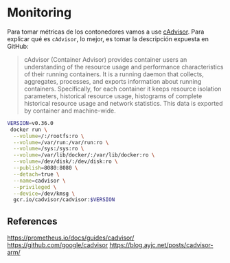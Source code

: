 # Monitoring

Para tomar métricas de los contonedores vamos a use [cAdvisor](https://github.com/google/cadvisor). Para explicar qué es `cAdvisor`, lo mejor, es tomar la descripción expuesta en GitHub:

> cAdvisor (Container Advisor) provides container users an understanding of the resource usage and performance characteristics of their running containers. It is a running daemon that collects, aggregates, processes, and exports information about running containers. Specifically, for each container it keeps resource isolation parameters, historical resource usage, histograms of complete historical resource usage and network statistics. This data is exported by container and machine-wide.

```bash
VERSION=v0.36.0
 docker run \
  --volume=/:/rootfs:ro \
  --volume=/var/run:/var/run:ro \
  --volume=/sys:/sys:ro \
  --volume=/var/lib/docker/:/var/lib/docker:ro \
  --volume=/dev/disk/:/dev/disk:ro \
  --publish=8080:8080 \
  --detach=true \
  --name=cadvisor \
  --privileged \
  --device=/dev/kmsg \
  gcr.io/cadvisor/cadvisor:$VERSION
```


## References

https://prometheus.io/docs/guides/cadvisor/
https://github.com/google/cadvisor
https://blog.ayjc.net/posts/cadvisor-arm/
